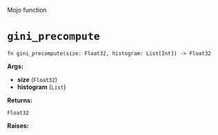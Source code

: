 Mojo function

# `gini_precompute`

```mojo
fn gini_precompute(size: Float32, histogram: List[Int]) -> Float32
```

**Args:**

- **size** (`Float32`)
- **histogram** (`List`)

**Returns:**

`Float32`

**Raises:**

